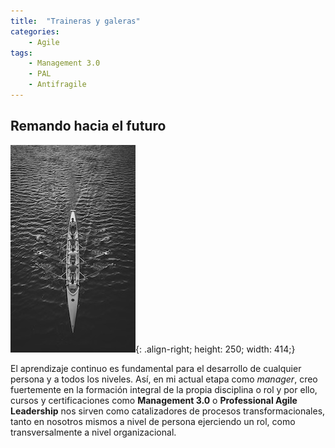 ```yaml
---
title:  "Traineras y galeras"
categories: 
    - Agile
tags:
    - Management 3.0
    - PAL
    - Antifragile
---
```


## Remando hacia el futuro 

![Photo by Matteo Vistocco on Unsplash](/assets/images/matteo-vistocco-240766-unsplash_small.jpg){: .align-right; height: 250;
    width: 414;} 

El aprendizaje continuo es fundamental para el desarrollo de cualquier persona y a todos los niveles. Así, en mi actual etapa como *manager*, creo fuertemente en la formación integral de la propia disciplina o rol y por ello, cursos y certificaciones como **Management 3.0** o **Professional Agile Leadership** nos sirven como catalizadores de procesos transformacionales, tanto en nosotros mismos a nivel de persona ejerciendo un rol, como transversalmente a nivel organizacional.

